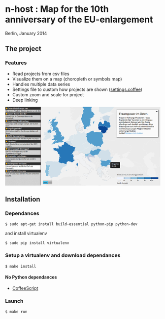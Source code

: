 n-host : Map for the 10th anniversary of the EU-enlargement
===========================================================

Berlin, January 2014

## The project

### Features

* Read projects from csv files
* Visualize them on a map (choropleth or symbols map)
* Handles multiple data series
* Settings file to custom how projects are shown ([settings.coffee](assets/coffee/settings.coffee))
* Custom zoom and scale for project
* Deep linking

![Screenshot](screenshot.png "Screenshot")

## Installation

### Dependances

	$ sudo apt-get install build-essential python-pip python-dev

and install virtualenv

	$ sudo pip install virtualenv

### Setup a virtualenv and download dependances

	$ make install

#### No Python dependances

* [CoffeeScript](http://coffeescript.org/)

### Launch

```
$ make run
```
